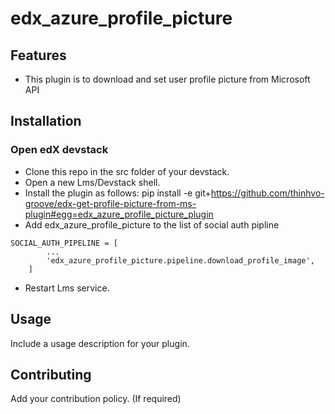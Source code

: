 # edx_azure_profile_picture

## Features

- This plugin is to download and set user profile picture from Microsoft API

## Installation

### Open edX devstack

- Clone this repo in the src folder of your devstack.
- Open a new Lms/Devstack shell.
- Install the plugin as follows: pip install -e git+https://github.com/thinhvo-groove/edx-get-profile-picture-from-ms-plugin#egg=edx_azure_profile_picture_plugin
- Add edx_azure_profile_picture to the list of social auth pipline

```
SOCIAL_AUTH_PIPELINE = [
        ...
        'edx_azure_profile_picture.pipeline.download_profile_image',
    ]
```

- Restart Lms service.

## Usage

Include a usage description for your plugin.

## Contributing

Add your contribution policy. (If required)
